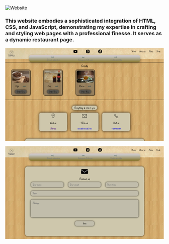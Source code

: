 ![Website](https://github.com/Junior-sierpik/Restaurant-Web-page/blob/main/Restaurant-Website/screenshots/screenshot-1.png?raw=true)
### This website embodies a sophisticated integration of HTML, CSS, and JavaScript, demonstrating my expertise in crafting and styling web pages with a professional finesse. It serves as a dynamic restaurant page.

![Website](https://github.com/Junior-sierpik/Restaurant-Web-page/blob/main/Restaurant-Website/screenshots/screenshot-2.png?raw=true)

![Website](https://github.com/Junior-sierpik/Restaurant-Web-page/blob/main/Restaurant-Website/screenshots/screenshot-3.png?raw=true)
